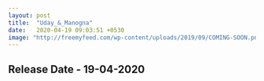 ```yaml
---
layout: post
title:  "Uday_&_Manogna"
date:   2020-04-19 09:03:51 +0530
image: "http://freemyfeed.com/wp-content/uploads/2019/09/COMING-SOON.png"
---
```


 

<h2>Release Date - 19-04-2020</h2>

 

